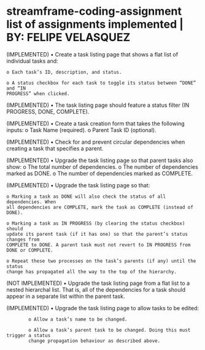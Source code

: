 # streamframe-coding-assignment list of assignments implemented | BY: FELIPE VELASQUEZ
(IMPLEMENTED) 
• Create a task listing page that shows a flat list of individual tasks and:
    
    o Each task’s ID, description, and status.
    
    o A status checkbox for each task to toggle its status between “DONE” and “IN
    PROGRESS” when clicked.
    
(IMPLEMENTED)
• The task listing page should feature a status filter (IN PROGRESS, DONE, COMPLETE).

(IMPLEMENTED)
• Create a task creation form that takes the following inputs:
    o Task Name (required).
    o Parent Task ID (optional).

(IMPLEMENTED) 
• Check for and prevent circular dependencies when creating a task that specifies a
    parent.

(IMPLEMENTED) 
• Upgrade the task listing page so that parent tasks also show:
    o The total number of dependencies.
    o The number of dependencies marked as DONE.
    o The number of dependencies marked as COMPLETE.

(IMPLEMENTED) 
• Upgrade the task listing page so that:
    
    o Marking a task as DONE will also check the status of all dependencies. When
    all dependencies are COMPLETE, mark the task as COMPLETE (instead of
    DONE).
    
    o Marking a task as IN PROGRESS (by clearing the status checkbox) should
    update its parent task (if it has one) so that the parent’s status changes from
    COMPLETE to DONE. A parent task must not revert to IN PROGRESS from
    DONE or COMPLETE.
    
    o Repeat these two processes on the task’s parents (if any) until the status
    change has propagated all the way to the top of the hierarchy.

(NOT IMPLEMENTED) 
• Upgrade the task listing page from a flat list to a nested hierarchal list. That is, all of
    the dependencies for a task should appear in a separate list within the parent task.

(IMPLEMENTED) 
• Upgrade the task listing page to allow tasks to be edited:
            
            o Allow a task’s name to be changed.
            
            o Allow a task’s parent task to be changed. Doing this must trigger a status
            change propagation behaviour as described above.

